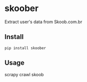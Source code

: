 # skoober
Extract user's data from Skoob.com.br


## Install

```
pip install skoober 
```

## Usage

scrapy crawl skoob
